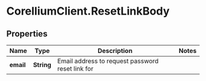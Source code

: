 # CorelliumClient.ResetLinkBody

## Properties

Name | Type | Description | Notes
------------ | ------------- | ------------- | -------------
**email** | **String** | Email address to request password reset link for | 


